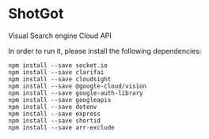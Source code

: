 # ShotGot
Visual Search engine Cloud API

In order to run it, please install the following dependencies:

```
npm install --save socket.io
npm install --save clarifai
npm install --save cloudsight
npm install --save @google-cloud/vision
npm install --save google-auth-library
npm install --save googleapis
npm install --save dotenv
npm install --save express
npm install --save shortid
npm install --save arr-exclude
```
